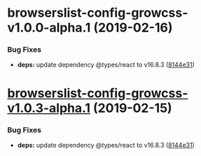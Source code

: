# browserslist-config-growcss-v1.0.0-alpha.1 (2019-02-16)


### Bug Fixes

* **deps:** update dependency @types/react to v16.8.3 ([8144e31](https://github.com/growcss/growcss/commit/8144e31))

# [browserslist-config-growcss-v1.0.3-alpha.1](https://github.com/growcss/growcss/compare/v1.0.2...v1.0.3-alpha.1@alpha) (2019-02-15)


### Bug Fixes

* **deps:** update dependency @types/react to v16.8.3 ([8144e31](https://github.com/growcss/growcss/commit/8144e31))
